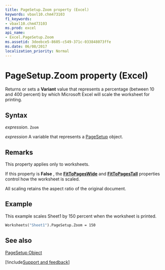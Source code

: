 ```yaml
---
title: PageSetup.Zoom property (Excel)
keywords: vbaxl10.chm473103
f1_keywords:
- vbaxl10.chm473103
ms.prod: excel
api_name:
- Excel.PageSetup.Zoom
ms.assetid: 3deebce5-8605-c549-371c-033848073ffe
ms.date: 06/08/2017
localization_priority: Normal
---
```



# PageSetup.Zoom property (Excel)

Returns or sets a  **Variant** value that represents a percentage (between 10 and 400 percent) by which Microsoft Excel will scale the worksheet for printing.


## Syntax

_expression_. `Zoom`

_expression_ A variable that represents a [PageSetup](Excel.PageSetup.md) object.


## Remarks

This property applies only to worksheets.

If this property is  **False** , the **[FitToPagesWide](Excel.PageSetup.FitToPagesWide.md)** and **[FitToPagesTall](Excel.PageSetup.FitToPagesTall.md)** properties control how the worksheet is scaled.

All scaling retains the aspect ratio of the original document.


## Example

This example scales Sheet1 by 150 percent when the worksheet is printed.


```vb
Worksheets("Sheet1").PageSetup.Zoom = 150
```


## See also


[PageSetup Object](Excel.PageSetup.md)

[!include[Support and feedback](~/includes/feedback-boilerplate.md)]
